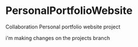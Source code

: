 # PersonalPortfolioWebsite

Collaboration Personal portfolio website project





i'm making changes on the projects branch

